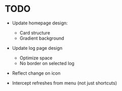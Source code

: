 # TODO

- Update homepage design:
  - Card structure
  - Gradient background
- Update log page design
  - Optimize space
  - No border on selected log
- Reflect change on icon

- Intercept refreshes from menu (not just shortcuts)
